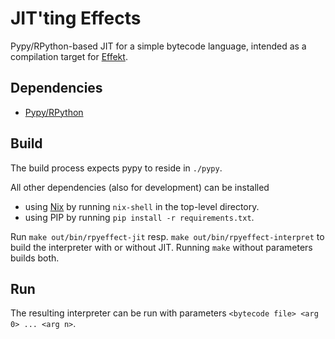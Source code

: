 # JIT'ting Effects

Pypy/RPython-based JIT for a simple bytecode language,
intended as a compilation target for [Effekt](https://effekt-lang.org/).

## Dependencies

- [Pypy/RPython](https://rpython.readthedocs.io/en/latest/)

## Build

The build process expects pypy to reside in `./pypy`.

All other dependencies (also for development) can be installed
- using [Nix](https://github.com/NixOS/nix) by running `nix-shell` in the top-level directory.
- using PIP by running `pip install -r requirements.txt`.

Run `make out/bin/rpyeffect-jit` resp. `make out/bin/rpyeffect-interpret` to build the interpreter with or without JIT.
Running `make` without parameters builds both.

## Run
The resulting interpreter can be run with parameters `<bytecode file> <arg 0> ... <arg n>`.
